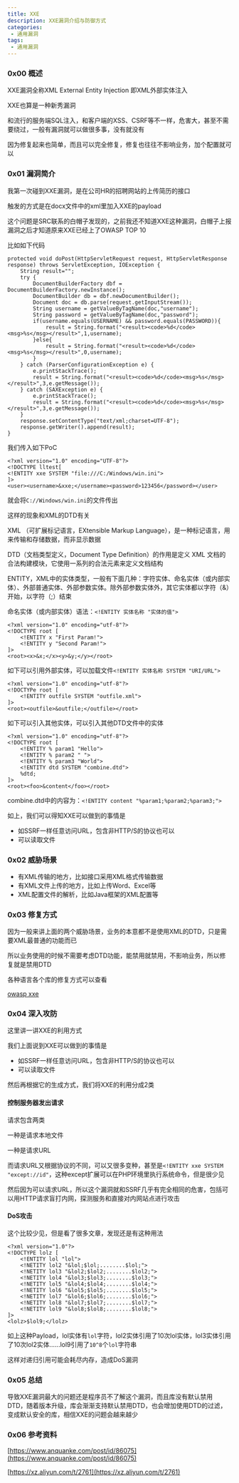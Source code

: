 ```yaml
---
title: XXE
description: XXE漏洞介绍与防御方式
categories:
 - 通用漏洞
tags:
 - 通用漏洞
---
```


### 0x00 概述
XXE漏洞全称XML External Entity Injection 即XML外部实体注入

XXE也算是一种新秀漏洞

和流行的服务端SQL注入，和客户端的XSS、CSRF等不一样，危害大，甚至不需要绕过，一般有漏洞就可以做很多事，没有就没有

因为修复起来也简单，而且可以完全修复，修复也往往不影响业务，加个配置就可以

### 0x01 漏洞简介
我第一次碰到XXE漏洞，是在公司HR的招聘网站的上传简历的接口

触发的方式是在docx文件中的xml里加入XXE的payload

这个问题是SRC联系的白帽子发现的，之前我还不知道XXE这种漏洞，白帽子上报漏洞之后才知道原来XXE已经上了OWASP TOP 10

比如如下代码

```
protected void doPost(HttpServletRequest request, HttpServletResponse response) throws ServletException, IOException {      
    String result="";
    try {
        DocumentBuilderFactory dbf = DocumentBuilderFactory.newInstance();     
        DocumentBuilder db = dbf.newDocumentBuilder();                  
        Document doc = db.parse(request.getInputStream());
        String username = getValueByTagName(doc,"username");
        String password = getValueByTagName(doc,"password");
        if(username.equals(USERNAME) && password.equals(PASSWORD)){
            result = String.format("<result><code>%d</code><msg>%s</msg></result>",1,username);
        }else{
            result = String.format("<result><code>%d</code><msg>%s</msg></result>",0,username);
        }
    } catch (ParserConfigurationException e) {
        e.printStackTrace();
        result = String.format("<result><code>%d</code><msg>%s</msg></result>",3,e.getMessage());
    } catch (SAXException e) {
        e.printStackTrace();
        result = String.format("<result><code>%d</code><msg>%s</msg></result>",3,e.getMessage());
    }
    response.setContentType("text/xml;charset=UTF-8");
    response.getWriter().append(result);
}
```

我们传入如下PoC

```
<?xml version="1.0" encoding="UTF-8"?>
<!DOCTYPE lltest[
<!ENTITY xxe SYSTEM "file:///C:/Windows/win.ini">
]> 
<user><username>&xxe;</username><password>123456</password></user>
```

就会将`C://Windows/win.ini`的文件传出

这样的现象和XML的DTD有关

XML （可扩展标记语言，EXtensible Markup Language），是一种标记语言，用来传输和存储数据，而非显示数据

DTD（文档类型定义，Document Type Definition）的作用是定义 XML 文档的合法构建模块，它使用一系列的合法元素来定义文档结构

ENTITY，XML中的实体类型，一般有下面几种：字符实体、命名实体（或内部实体）、外部普通实体、外部参数实体。除外部参数实体外，其它实体都以字符（&）开始，以字符（;）结束

命名实体（或内部实体）语法：`<!ENTITY 实体名称 "实体的值">`

```
<?xml version="1.0" encoding="utf-8"?>
<!DOCTYPE root [
    <!ENTITY x "First Param!">
    <!ENTITY y "Second Param!">
]>
<root><x>&x;</x><y>&y;</y></root>
```

如下可以引用外部实体，可以加载文件`<!ENTITY 实体名称 SYSTEM "URI/URL">`

```
<?xml version="1.0" encoding="utf-8"?>
<!DOCTYPe root [
    <!ENTITY outfile SYSTEM "outfile.xml">
]>
<root><outfile>&outfile;</outfile></root>
```

如下可以引入其他实体，可以引入其他DTD文件中的实体

```
<?xml version="1.0" encoding="utf-8"?>
<!DOCTYPE root [
    <!ENTITY % param1 "Hello">
    <!ENTITY % param2 " ">
    <!ENTITY % param3 "World">
    <!ENTITY dtd SYSTEM "combine.dtd">
    %dtd;
]>
<root><foo>&content</foo></root>
```

combine.dtd中的内容为：`<!ENTITY content "%param1;%param2;%param3;">`

如上，我们可以得知XXE可以做到的事情是

* 如SSRF一样任意访问URL，包含非HTTP/S的协议也可以
* 可以读取文件

### 0x02 威胁场景
* 有XML传输的地方，比如接口采用XML格式传输数据
* 有XML文件上传的地方，比如上传Word、Excel等
* XML配置文件的解析，比如Java框架的XML配置等

### 0x03 修复方式
因为一般来讲上面的两个威胁场景，业务的本意都不是使用XML的DTD，只是需要XML最普通的功能而已

所以业务使用的时候不需要考虑DTD功能，能禁用就禁用，不影响业务，所以修复就是禁用DTD

各种语言各个库的修复方式可以查看

[owasp xxe](https://owasp.org/www-project-cheat-sheets/cheatsheets/XML_External_Entity_Prevention_Cheat_Sheet.html#Java)

### 0x04 深入攻防
这里讲一讲XXE的利用方式

我们上面说到XXE可以做到的事情是

* 如SSRF一样任意访问URL，包含非HTTP/S的协议也可以
* 可以读取文件

然后再根据它的生成方式，我们将XXE的利用分成2类

#### 控制服务器发出请求
请求包含两类

一种是请求本地文件

一种是请求URL

而请求URL又根据协议的不同，可以又很多变种，甚至是`<!ENTITY xxe SYSTEM "except://id"`，这种except扩展可以在PHP环境里执行系统命令，但是很少见

然后因为可以请求URL，所以这个漏洞就和SSRF几乎有完全相同的危害，包括可以用HTTP请求盲打内网，探测服务和直接对内网站点进行攻击

#### DoS攻击
这个比较少见，但是看了很多文章，发现还是有这种用法

```
<?xml version="1.0"?>
<!DOCTYPE lolz [
    <!ENTITY lol "lol">
    <!NETITY lol2 "&lol;$lol;........$lol;">
    <!NETITY lol3 "&lol2;$lol2;........$lol2;">
    <!NETITY lol4 "&lol3;$lol3;........$lol3;">
    <!NETITY lol5 "&lol4;$lol4;........$lol4;">
    <!NETITY lol6 "&lol5;$lol5;........$lol5;">
    <!NETITY lol7 "&lol6;$lol6;........$lol6;">
    <!NETITY lol8 "&lol7;$lol7;........$lol7;">
    <!NETITY lol9 "&lol8;$lol8;........$lol8;">
]>
<lolz>$lol9;</lolz>
```

如上这种Payload，lol实体有`lol`字符，lol2实体引用了10次lol实体，lol3实体引用了10次lol2实体......lol9引用了`10^8`个`lol`字符串

这样对递归引用可能会耗尽内存，造成DoS漏洞

### 0x05 总结
导致XXE漏洞最大的问题还是程序员不了解这个漏洞，而且库没有默认禁用DTD，随着版本升级，库会渐渐支持默认禁用DTD，也会增加使用DTD的过滤，变成默认安全的库，相信XXE的问题会越来越少

### 0x06 参考资料
[https://www.anquanke.com/post/id/86075](https://www.anquanke.com/post/id/86075)

[https://xz.aliyun.com/t/2761](https://xz.aliyun.com/t/2761)
